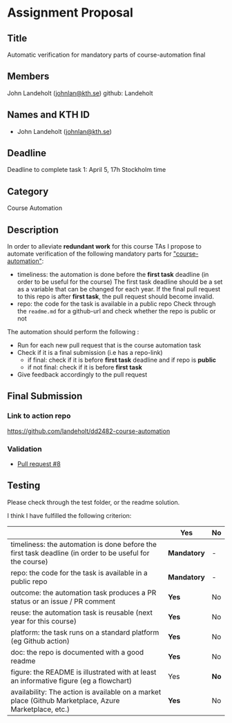 # Assignment Proposal

## Title

Automatic verification for mandatory parts of course-automation final

## Members

John Landeholt (johnlan@kth.se)
github: Landeholt
## Names and KTH ID

-   John Landeholt (johnlan@kth.se)

## Deadline

Deadline to complete task 1: April 5, 17h Stockholm time

## Category

Course Automation

## Description

In order to alleviate __redundant work__ for this course TAs I propose to automate verification of the following mandatory parts for ["course-automation"](https://github.com/KTH/devops-course/blob/2022/grading-criteria.md#course-automation):

-   timeliness: the automation is done before the __first task__ deadline (in order to be useful for the course)
        The first task deadline should be a set as a variable that can be changed for each year. If the final pull request to this repo is after __first task__, the pull request should become invalid.
-   repo: the code for the task is available in a public repo
        Check through the `readme.md` for a github-url and check whether the repo is public or not

The automation should perform the following :

-   Run for each new pull request that is the course automation task
-   Check if it is a final submission (i.e has a repo-link)
    - if final: check if it is before __first task__ deadline and if repo is __public__
    - if not final: check if it is before __first task__
-   Give feedback accordingly to the pull request

## Final Submission

### Link to action repo

https://github.com/landeholt/dd2482-course-automation

### Validation

- [Pull request #8](https://github.com/landeholt/dd2482-course-automation/pull/8)


## Testing

Please check through the test folder, or the readme solution.

I think I have fulfilled the following criterion: 


|                                             | Yes | No | 
|-------------------------------------------- | ----|----|
|timeliness: the automation is done before the first task deadline (in order to be useful for the course) | **Mandatory** | - |
|repo: the code for the task is available in a public repo  | **Mandatory**| - | 
|outcome: the automation task produces a PR status or an issue / PR comment | **Yes** | No |
|reuse: the automation task is reusable (next year for this course) | **Yes** | No | 
|platform: the task runs on a standard platform (eg Github action) | **Yes** | No | 
|doc: the repo is documented with a good readme | **Yes**  | No | 
|figure: the README is illustrated with at least an informative figure (eg a flowchart) | Yes | **No** | 
|availability: The action is available on a market place (Github Marketplace, Azure Marketplace, etc.) | **Yes** | No | 

